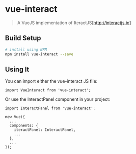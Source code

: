 # vue-interact

> A VueJS implementation of IteractJS[http://interactjs.io]

## Build Setup

``` bash
# install using NPM
npm install vue-interact --save
```

## Using It

You can import either the vue-interact JS file:
```
import VueInteract from 'vue-interact';
```
Or use the InteractPanel component in your project:
```
import InteractPanel from 'vue-interact';

new Vue({
  ...
  components: {
    iteractPanel: InteractPanel,
    ...
  },
  ...
});
```
